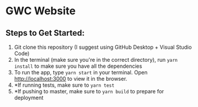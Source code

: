 # GWC Website

## Steps to Get Started:
1. Git clone this repository (I suggest using GitHub Desktop + Visual Studio Code)
2. In the terminal (make sure you're in the correct directory), run `yarn install` to make sure you have all the dependencies
3. To run the app, type `yarn start` in your terminal. Open [http://localhost:3000](http://localhost:3000) to view it in the browser.
4. *If running tests, make sure to `yarn test`
5. *If pushing to master, make sure to `yarn build` to prepare for deployment